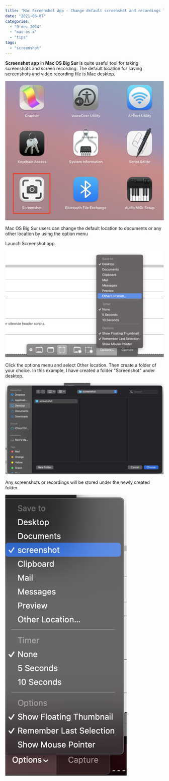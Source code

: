 ```yaml
---
title: "Mac Screenshot App - Change default screenshot and recordings location"
date: "2021-06-07"
categories: 
  - "9-dec-2024"
  - "mac-os-x"
  - "tips"
tags: 
  - "screenshot"
---
```


**Screenshot app** in **Mac OS Big Sur** is quite useful tool for taking screenshots and screen recording. The default location for saving screenshots and video recording file is Mac desktop.

![](/assets/images/image-6-1024x897.png)

Mac OS Big Sur users can change the default location to documents or any other location by using the option menu

Launch Screenshot app.

![](/assets/images/image-7-1024x684.png)

Click the options menu and select Other location. Then create a folder of your choice. In this example, I have created a folder "Screenshot" under desktop.

![](/assets/images/image-9-1024x587.png)

Any screenshots or recordings will be stored under the newly created folder.

![](/assets/images/image-10.png)
